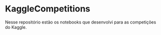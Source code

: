 # KaggleCompetitions
Nesse repositório estão os notebooks que desenvolvi para as competições do Kaggle.
